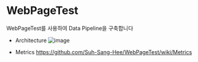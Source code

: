 # WebPageTest
WebPageTest를 사용하여 Data Pipeline을 구축합니다

* Architecture
![image](https://user-images.githubusercontent.com/85829217/182104335-1ccab662-f990-48c0-b80c-8ca91baa9f21.png)

* Metrics
https://github.com/Suh-Sang-Hee/WebPageTest/wiki/Metrics
